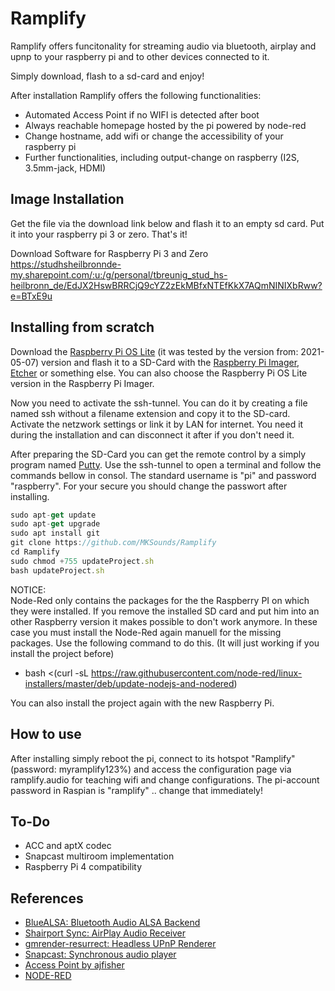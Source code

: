 # Ramplify

Ramplify offers funcitonality for streaming audio via bluetooth, airplay and upnp to your raspberry pi and to other devices connected to it.

Simply download, flash to a sd-card and enjoy!

After installation Ramplify offers the following functionalities:
- Automated Access Point if no WIFI is detected after boot
- Always reachable homepage hosted by the pi powered by node-red
- Change hostname, add wifi or change the accessibility of your raspberry pi
- Further functionalities, including output-change on raspberry (I2S, 3.5mm-jack, HDMI)

## Image Installation

Get the file via the download link below and flash it to an empty sd card. Put it into your raspberry pi 3 or zero. That's it!

Download Software for Raspberry Pi 3 and Zero                                                           
https://studhsheilbronnde-my.sharepoint.com/:u:/g/personal/tbreunig_stud_hs-heilbronn_de/EdJX2HswBRRCjQ9cYZ2zEkMBfxNTEfKkX7AQmNINIXbRww?e=BTxE9u

## Installing from scratch
Download the [Raspberry Pi OS Lite](https://www.raspberrypi.org/software/operating-systems/) (it was tested by the version from: 2021-05-07) version and flash it to a SD-Card with the [Raspberry Pi Imager](https://www.raspberrypi.org/software/), [Etcher](https://www.balena.io/etcher/) or something else. You can also choose the Raspberry Pi OS Lite version in the Raspberry Pi Imager.

Now you need to activate the ssh-tunnel. You can do it by creating a file named ssh without a filename extension and copy it to the SD-card.
Activate the netzwork settings or link it by LAN for internet. You need it during the installation and can disconnect it after if you don't need it.

After preparing the SD-Card you can get the remote control by a simply program named [Putty](https://www.putty.org/). Use the ssh-tunnel to open a terminal and follow the commands bellow in consol. The standard username is "pi" and password "raspberry". For your secure you should change the passwort after installing.

```javascript
sudo apt-get update
sudo apt-get upgrade
sudo apt install git
git clone https://github.com/MKSounds/Ramplify
cd Ramplify
sudo chmod +755 updateProject.sh
bash updateProject.sh
```


NOTICE:<br/>
Node-Red only contains the packages for the the Raspberry PI on which they were installed. If you remove the installed SD card and put him into an other Raspberry version it makes possible to don't work anymore. In these case you must install the Node-Red again manuell for the missing packages. Use the following command to do this. (It will just working if you install the project before)

- bash <(curl -sL https://raw.githubusercontent.com/node-red/linux-installers/master/deb/update-nodejs-and-nodered)

You can also install the project again with the new Raspberry Pi.

## How to use

After installing simply reboot the pi, connect to its hotspot "Ramplify" (password: myramplify123%) and access the configuration page via ramplify.audio for teaching wifi and change configurations. The pi-account password in Raspian is "ramplify" .. change that immediately!

## To-Do
- ACC and aptX codec
- Snapcast multiroom implementation
- Raspberry Pi 4 compatibility

## References

- [BlueALSA: Bluetooth Audio ALSA Backend](https://github.com/Arkq/bluez-alsa)
- [Shairport Sync: AirPlay Audio Receiver](https://github.com/mikebrady/shairport-sync)
- [gmrender-resurrect: Headless UPnP Renderer](http://github.com/hzeller/gmrender-resurrect)
- [Snapcast: Synchronous audio player](https://github.com/badaix/snapcast)
- [Access Point by ajfisher](https://gist.github.com/ajfisher/a84889e64565d7a74888)
- [NODE-RED](https://nodered.org/)
